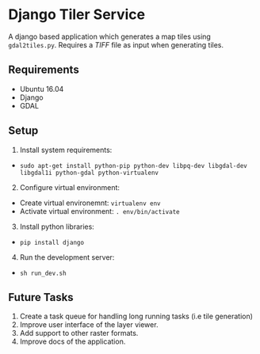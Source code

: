 # Django Tiler Service
A django based application which generates a map tiles using `gdal2tiles.py`. Requires a *TIFF* file as input when generating tiles. 

## Requirements
- Ubuntu 16.04
- Django
- GDAL

## Setup
1. Install system requirements:
  - `sudo apt-get install python-pip python-dev libpq-dev libgdal-dev libgdal1i python-gdal python-virtualenv`
2. Configure virtual environment:
 - Create virtual environemnt: `virtualenv env`
 - Activate virtual environment: `. env/bin/activate`
3. Install python libraries:
 - `pip install django`
4. Run the development server:
 - `sh run_dev.sh`

## Future Tasks
1. Create a task queue for handling long running tasks (i.e tile generation)
2. Improve user interface of the layer viewer.
3. Add support to other raster formats.
4. Improve docs of the application.
